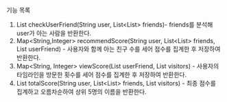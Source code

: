 기능 목록
1. List<String> checkUserFriend(String user, List<List<String>> friends)- friends를 분석해 user가 아는 사람을 반환한다.
2. Map<String,Integer> recommendScore(String user, List<List<String>> friends, List<String> userFriend) - 사용자와 함께 아는 친구 수를 세어 점수를 집계한 후 저장하여 반환한다.
3. Map<String, Integer> viewScore(List<String> userFriend, List<String> visitors) - 사용자의 타임라인을 방문한 횟수를 세어 점수를 집계한 후 저장하여 반환한다.
4. List<String> totalScore(String user, List<List<String>> friends, List<String> visitors) - 최종 점수를 집계하고 오름차순하여 상위 5명의 이름을 반환한다.